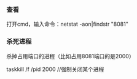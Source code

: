 
### 查看

打开cmd，输入命令：netstat -aon|findstr "8081"

### 杀死进程

杀掉占用端口的进程（比如占用8081端口的是2000）

taskkill /f  /pid 2000      //强制关闭某个进程
